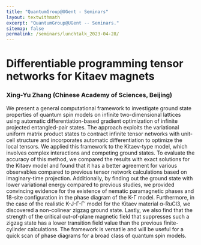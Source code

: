 ```yaml
---
title: "QuantumGroup@UGent - Seminars"
layout: textwithmath
excerpt: "QuantumGroup@UGent -- Seminars."
sitemap: false
permalink: /seminars/lunchtalk_2023-04-28/
---
```


# Differentiable programming tensor networks for Kitaev magnets
### Xing-Yu Zhang (Chinese Academy of Sciences, Beijing)
We present a general computational framework to investigate ground state properties of quantum spin models on infinite two-dimensional lattices using automatic differentiation-based gradient optimization of infinite projected entangled-pair states. The approach exploits the variational uniform matrix product states to contract infinite tensor networks with unit-cell structure and incorporates automatic differentiation to optimize the local tensors. We applied this framework to the Kitaev-type model, which involves complex interactions and competing ground states. To evaluate the accuracy of this method, we compared the results with exact solutions for the Kitaev model and found that it has a better agreement for various observables compared to previous tensor network calculations based on imaginary-time projection. Additionally, by finding out the ground state with lower variational energy compared to previous studies, we provided convincing evidence for the existence of nematic paramagnetic phases and 18-site configuration in the phase diagram of the K-Γ model. Furthermore, in the case of the realistic K-J-Γ-Γ′ model for the Kitaev material α-RuCl3, we discovered a non-colinear zigzag ground state. Lastly, we also find that the strength of the critical out-of-plane magnetic field that suppresses such a zigzag state has a lower transition field value than the previous finite-cylinder calculations. The framework is versatile and will be useful for a quick scan of phase diagrams for a broad class of quantum spin models. 